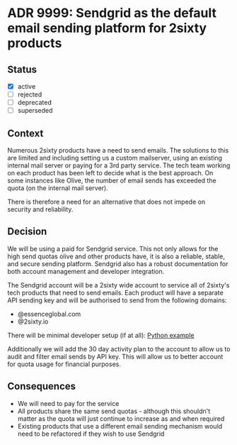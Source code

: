
# ADR 9999: Sendgrid as the default email sending platform for 2sixty products

## Status

- [x] active
- [ ] rejected
- [ ] deprecated
- [ ] superseded

## Context

Numerous 2sixty products have a need to send emails. The solutions to this are limited and including setting us a custom mailserver, using an existing internal mail server or paying for a 3rd party service. The tech team working on each product has been left to decide what is the best approach. On some instances like Olive, the number of email sends has exceeded the quota (on the internal mail server). 

There is therefore a need for an alternative that does not impede on security and reliability. 

## Decision

We will be using a paid for Sendgrid service. This not only allows for the high send quotas olive and other products have, it is also a reliable, stable, and secure sending platform. Sendgrid also has a robust documentation for both account management and developer integration.

The Sendgrid account will be a 2sixty wide account to service all of 2sixty's tech products that need to send emails. Each product will have a separate API sending key and will be authorised to send from the following domains:

- @essenceglobal.com
- @2sixty.io

There will be minimal developer setup (if at all): [Python example](https://sendgrid.com/docs/for-developers/sending-email/v3-python-code-example/)

Additionally we will add the 30 day activity plan to the account to allow us to audit and filter email sends by API key. This will allow us to better account for quota usage for financial purposes.

## Consequences

- We will need to pay for the service
- All products share the same send quotas - although this shouldn't matter as the quota will just continue to increase as and when required
- Existing products that use a different email sending mechanism would need to be refactored if they wish to use Sendgrid


